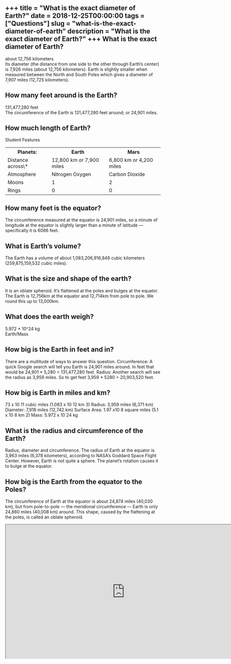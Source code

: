 +++
title = "What is the exact diameter of Earth?"
date = 2018-12-25T00:00:00
tags = ["Questions"]
slug = "what-is-the-exact-diameter-of-earth"
description = "What is the exact diameter of Earth?"
+++
What is the exact diameter of Earth?
------------------------------------

about 12,756 kilometers  
Its diameter (the distance from one side to the other through Earth’s center) is 7,926 miles (about 12,756 kilometers). Earth is slightly smaller when measured between the North and South Poles which gives a diameter of 7,907 miles (12,725 kilometers).

How many feet around is the Earth?
----------------------------------

131,477,280 feet  
The circumference of the Earth is 131,477,280 feet around; or 24,901 miles.

How much length of Earth?
-------------------------

Student Features

<table><tr><th>Planets:</th><th>Earth</th><th>Mars</th></tr><tr><td>Distance across\*</td><td>12,800 km or 7,900 miles</td><td>6,800 km or 4,200 miles</td></tr><tr><td>Atmosphere</td><td>Nitrogen Oxygen</td><td>Carbon Dioxide</td></tr><tr><td>Moons</td><td>1</td><td>2</td></tr><tr><td>Rings</td><td>0</td><td>0</td></tr></table>

How many feet is the equator?
-----------------------------

The circumference measured at the equator is 24,901 miles, so a minute of longitude at the equator is slightly larger than a minute of latitude — specifically it is 6086 feet.

What is Earth’s volume?
-----------------------

The Earth has a volume of about 1,083,206,916,846 cubic kilometers (259,875,159,532 cubic miles).

What is the size and shape of the earth?
----------------------------------------

It is an oblate spheroid. It’s flattened at the poles and bulges at the equator. The Earth is 12,756km at the equator and 12,714km from pole to pole. We round this up to 13,000km.

What does the earth weigh?
--------------------------

5.972 × 10^24 kg  
Earth/Mass

How big is the Earth in feet and in?
------------------------------------

There are a multitude of ways to answer this question. Circumference: A quick Google search will tell you Earth is 24,901 miles around. In feet that would be 24,901 \* 5,280 = 131,477,280 feet. Radius: Another search will see the radius as 3,959 miles. So to get feet 3,959 \* 5280 = 20,903,520 feet.

How big is Earth in miles and km?
---------------------------------

73 x 10 11 cubic miles (1.083 x 10 12 km 3) Radius: 3,959 miles (6,371 km) Diameter: 7,918 miles (12,742 km) Surface Area: 1.97 x10 8 square miles (5.1 x 10 8 km 2) Mass: 5.972 x 10 24 kg

What is the radius and circumference of the Earth?
--------------------------------------------------

Radius, diameter and circumference. The radius of Earth at the equator is 3,963 miles (6,378 kilometers), according to NASA’s Goddard Space Flight Center. However, Earth is not quite a sphere. The planet’s rotation causes it to bulge at the equator.

How big is the Earth from the equator to the Poles?
---------------------------------------------------

The circumference of Earth at the equator is about 24,874 miles (40,030 km), but from pole-to-pole — the meridional circumference — Earth is only 24,860 miles (40,008 km) around. This shape, caused by the flattening at the poles, is called an oblate spheroid.

<iframe allow="accelerometer; autoplay; clipboard-write; encrypted-media; gyroscope; picture-in-picture" allowfullscreen="" class="__youtube_prefs__  epyt-is-override  no-lazyload" data-no-lazy="1" data-origheight="433" data-origwidth="770" data-skipgform_ajax_framebjll="" height="433" id="_ytid_79885" loading="lazy" src="https://www.youtube.com/embed/Mw30CgaXiQw?enablejsapi=1&autoplay=0&cc_load_policy=0&cc_lang_pref=&iv_load_policy=1&loop=0&modestbranding=0&rel=1&fs=1&playsinline=0&autohide=2&theme=dark&color=red&controls=1&" title="YouTube player" width="770"></iframe>